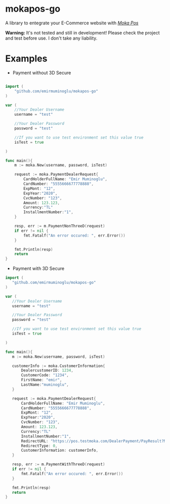 # mokapos-go


A library to entegrate your E-Commerce website with *[Moka Pos](https://www.moka.com/moka-pos/)*

**Warning:** It's not tested and still in development! Please check the project and test before use. I don't take any liability.

# Examples


 - Payment without 3D Secure
```go

import (
    "github.com/emirmuminoglu/mokapos-go"
)

var (
    //Your Dealer Username
    username = "test"

    //Your Dealer Password
    password = "test"

    //If you want to use test environment set this value true
    isTest = true

)

func main(){
    m := moka.New(username, password, isTest)

    request := moka.PaymentDealerRequest{
        CardHolderFullName: "Emir Muminoglu",
        CardNumber: "5555666677778888",
        ExpMont: "12",
        ExpYear:"2020",
        CvcNumber: "123",
        Amount: 123.123,
        Currency:"TL"
        InstallmentNumber:"1",
    }

    resp, err := m.PaymentNonThreeD(request)
    if err != nil {
        fmt.Fatalf("An error occured: ", err.Error())
    }

    fmt.Println(resp)
    return
}
```

 - Payment with 3D Secure

 ```go
import (
    "github.com/emirmuminoglu/mokapos-go"
)

var (
    //Your Dealer Username
    username = "test"

    //Your Dealer Password
    password = "test"

    //If you want to use test environment set this value true
    isTest = true

)

func main(){
    m := moka.New(username, password, isTest)

    customerInfo := moka.CustomerInformation{
        DealercustomerID: 1234,
        CustomerCode: "1234",
        FirstName: "emir",
        LastName:"muminoglu",
    }

    request := moka.PaymentDealerRequest{
        CardHolderFullName: "Emir Muminoglu",
        CardNumber: "5555666677778888",
        ExpMont: "12",
        ExpYear:"2020",
        CvcNumber: "123",
        Amount: 123.123,
        Currency:"TL"
        InstallmentNumber:"1",
        RedirectURL: "https://pos.testmoka.com/DealerPayment/PayResult?MyTrxId=1A2B3CD456",
        RedirectType: 0,
        CustomerInformation: customerInfo,
    }

    resp, err := m.PaymentWithThreeD(request)
    if err != nil {
        fmt.Fatalf("An error occured: ", err.Error())
    }

    fmt.Println(resp)
    return
}

 ```